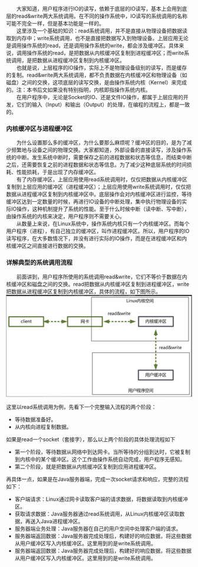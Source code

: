 &emsp;&emsp;大家知道，用户程序进行IO的读写，依赖于底层的IO读写，基本上会用到底层的read&write两大系统调用。在不同的操作系统中，IO读写的系统调用的名称可能不完全一样，但是基本功能是一样的。  
&emsp;&emsp;这里涉及一个基础的知识：read系统调用，并不是直接从物理设备把数据读取到内存中；write系统调用，也不是直接把数据写入到物理设备。上层应用无论是调用操作系统的read，还是调用操作系统的write，都会涉及缓冲区。具体来说，调用操作系统的read，是把数据从内核缓冲区复制到进程缓冲区；而write系统调用，是把数据从进程缓冲区复制到内核缓冲区。  
&emsp;&emsp;也就是说，上层程序的IO操作，实际上不是物理设备级别的读写，而是缓存的复制。read&write两大系统调用，都不负责数据在内核缓冲区和物理设备（如磁盘）之间的交换，这项底层的读写交换，是由操作系统内核（Kernel）来完成的。注：本书后文如果没有特别指明，内核即指操作系统内核。  
&emsp;&emsp;在用户程序中，无论是Socket的IO、还是文件IO操作，都属于上层应用的开发，它们的输入（Input）和输出（Output）的处理，在编程的流程上，都是一致的。
### 内核缓冲区与进程缓冲区  
&emsp;&emsp;为什么设置那么多的缓冲区，为什么要那么麻烦呢？缓冲区的目的，是为了减少频繁地与设备之间的物理交换。大家都知道，外部设备的直接读写，涉及操作系统的中断。发生系统中断时，需要保存之前的进程数据和状态等信息，而结束中断之后，还需要恢复之前的进程数据和状态等信息。为了减少这种底层系统的时间损耗、性能损耗，于是出现了内存缓冲区。  
&emsp;&emsp;有了内存缓冲区，上层应用使用read系统调用时，仅仅把数据从内核缓冲区复制到上层应用的缓冲区（进程缓冲区）；上层应用使用write系统调用时，仅仅把数据从进程缓冲区复制到内核缓冲区中。底层操作会对内核缓冲区进行监控，等待缓冲区达到一定数量的时候，再进行IO设备的中断处理，集中执行物理设备的实际IO操作，这种机制提升了系统的性能。至于什么时候中断（读中断、写中断），由操作系统的内核来决定，用户程序则不需要关心。  
&emsp;&emsp;从数量上来说，在Linux系统中，操作系统内核只有一个内核缓冲区。而每个用户程序（进程），有自己独立的缓冲区，叫作进程缓冲区。所以，用户程序的IO读写程序，在大多数情况下，并没有进行实际的IO操作，而是在进程缓冲区和内核缓冲区之间直接进行数据的交换。
### 详解典型的系统调用流程
&emsp;&emsp;前面讲到，用户程序所使用的系统调用read&write，它们不等价于数据在内核缓冲区和磁盘之间的交换。read把数据从内核缓冲区复制到进程缓冲区，write把数据从进程缓冲区复制到内核缓冲区，具体的流程，如下图所示。  
![img.png](img.png)
  
这里以read系统调用为例，先看下一个完整输入流程的两个阶段：
- 等待数据准备好。
- 从内核向进程复制数据。
  
  
如果是read一个socket（套接字），那么以上两个阶段的具体处理流程如下
- 第一个阶段，等待数据从网络中到达网卡。当所等待的分组到达时，它被复制到内核中的某个缓冲区。这个工作由操作系统自动完成，用户程序无感知。 
- 第二个阶段，就是把数据从内核缓冲区复制到应用进程缓冲区。
  
  
再具体一点，如果是在Java服务器端，完成一次socket请求和响应，完整的流程如下：
- 客户端请求：Linux通过网卡读取客户端的请求数据，将数据读取到内核缓冲区。
- 获取请求数据：Java服务器通过read系统调用，从Linux内核缓冲区读取数据，再送入Java进程缓冲区。
- 服务器端业务处理：Java服务器在自己的用户空间中处理客户端的请求。
- 服务器端返回数据：Java服务器完成处理后，构建好的响应数据，将这些数据从用户缓冲区写入内核缓冲区。这里用到的是write系统调用。
- 服务器端返回数据：Java服务器完成处理后，构建好的响应数据，将这些数据从用户缓冲区写入内核缓冲区。这里用到的是write系统调用。